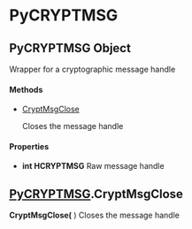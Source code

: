 # PyCRYPTMSG

## PyCRYPTMSG Object

Wrapper for a cryptographic message handle

#### Methods


  - [CryptMsgClose](PyCRYPTMSG.md#pycryptmsgcryptmsgclose)

    Closes the message handle&nbsp;

#### Properties

  -  __int HCRYPTMSG__ 
    Raw message handle

## [PyCRYPTMSG](#pycryptmsg).CryptMsgClose

 __CryptMsgClose(__ )
Closes the message handle